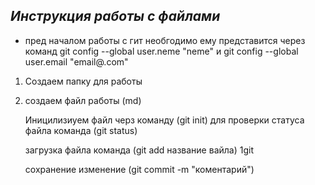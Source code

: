 ## *Инструкция работы с файлами* ##
* пред началом работы с гит необгодимо ему представится 
через команд git config --global user.neme "neme"
и git config --global user.email "email@.com" 
1. Создаем папку для работы 
2. создаем файл работы (md)

    Иницилизиуем файл черз команду (git init)
    для проверки статуса файла команда (git status)
    
    загрузка файла команда (git add название вайла)
    1git 
    
    сохранение изменение (git commit -m "коментарий")

